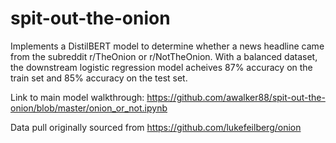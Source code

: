 # spit-out-the-onion
Implements a DistilBERT model to determine whether a news headline came from the subreddit r/TheOnion or r/NotTheOnion. With a balanced dataset, the downstream logistic regression model acheives 87% accuracy on the train set and 85% accuracy on the test set.

Link to main model walkthrough: https://github.com/awalker88/spit-out-the-onion/blob/master/onion_or_not.ipynb

Data pull originally sourced from https://github.com/lukefeilberg/onion
